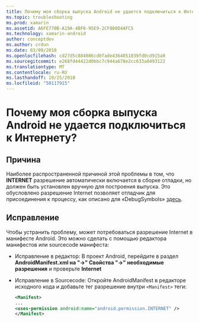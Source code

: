 ```yaml
---
title: Почему моя сборка выпуска Android не удается подключиться к Интернету?
ms.topic: troubleshooting
ms.prod: xamarin
ms.assetid: A6FE770B-A19A-4BF8-95E9-2CF880D4AFC5
ms.technology: xamarin-android
author: conceptdev
ms.author: crdun
ms.date: 03/09/2018
ms.openlocfilehash: cd27d5c884086cd0fade4364851039fd0cd915a0
ms.sourcegitcommit: e268fd44422d0bbc7c944a678e2cc633a0493122
ms.translationtype: MT
ms.contentlocale: ru-RU
ms.lasthandoff: 10/25/2018
ms.locfileid: "50117915"
---
```

# <a name="why-cant-my-android-release-build-connect-to-the-internet"></a>Почему моя сборка выпуска Android не удается подключиться к Интернету?

## <a name="cause"></a>Причина

Наиболее распространенной причиной этой проблемы в том, что **INTERNET** разрешение автоматически включается в сборке отладки, но должен быть установлен вручную для построения выпуска. Это обусловлено разрешение Internet позволяет отладчик для присоединения к процессу, как описано для «DebugSymbols» [здесь](~/android/deploy-test/building-apps/build-process.md).


## <a name="fix"></a>Исправление

Чтобы устранить проблему, может потребоваться разрешение Internet в манифесте Android. Это можно сделать с помощью редактора манифестов или sourcecode манифеста:

-   Исправление в редактор: В проект Android, перейдите в раздел **AndroidManifest.xml на "->" Свойства "->" необходимые разрешения** и проверьте **Internet**

-   Исправление в Sourcecode: Откройте AndroidManifest в редакторе исходного кода и добавьте тег разрешение внутри `<Manifest>` теги:

    ```xml
    <Manifest>
    ...
    <uses-permission android:name="android.permission.INTERNET" />
    </Manifest>
    ```
